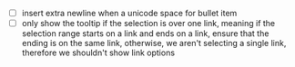 - [ ] insert extra newline when a unicode space for bullet item
- [ ] only show the tooltip if the selection is over one link, meaning if the selection range starts on a link and ends on a link, ensure that the ending is on the same link, otherwise, we aren't selecting a single link, therefore we shouldn't show link options
